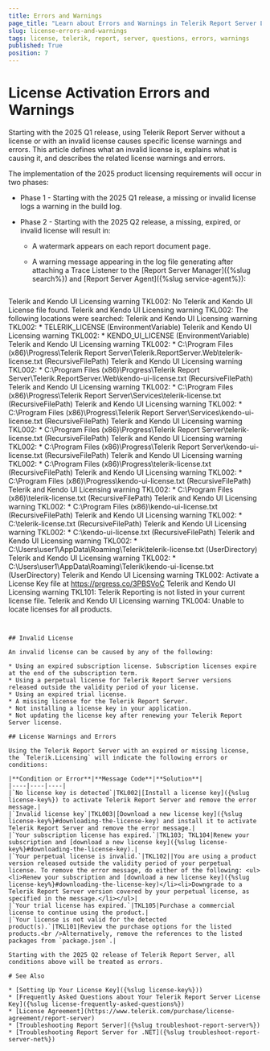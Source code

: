 ```yaml
---
title: Errors and Warnings
page_title: "Learn about Errors and Warnings in Telerik Report Server Licensing."
slug: license-errors-and-warnings
tags: license, telerik, report, server, questions, errors, warnings
published: True
position: 7
---
```


# License Activation Errors and Warnings

Starting with the 2025 Q1 release, using Telerik Report Server without a license or with an invalid license causes specific license warnings and errors. This article defines what an invalid license is, explains what is causing it, and describes the related license warnings and errors.

The implementation of the 2025 product licensing requirements will occur in two phases:

* Phase 1 - Starting with the 2025 Q1 release, a missing or invalid license logs a warning in the build log.
* Phase 2 - Starting with the 2025 Q2 release, a missing, expired, or invalid license will result in:

  - A watermark appears on each report document page.
  - A warning message appearing in the log file generating after attaching a Trace Listener to the [Report Server Manager]({%slug search%}) and [Report Server Agent]({%slug service-agent%}):

    ````
Telerik and Kendo UI Licensing warning TKL002: No Telerik and Kendo UI License file found.
    Telerik and Kendo UI Licensing warning TKL002: The following locations were searched:
    Telerik and Kendo UI Licensing warning TKL002:  * TELERIK_LICENSE (EnvironmentVariable)
    Telerik and Kendo UI Licensing warning TKL002:  * KENDO_UI_LICENSE (EnvironmentVariable)
    Telerik and Kendo UI Licensing warning TKL002:  * C:\Program Files (x86)\Progress\Telerik Report Server\Telerik.ReportServer.Web\telerik-license.txt (RecursiveFilePath)
    Telerik and Kendo UI Licensing warning TKL002:  * C:\Program Files (x86)\Progress\Telerik Report Server\Telerik.ReportServer.Web\kendo-ui-license.txt (RecursiveFilePath)
    Telerik and Kendo UI Licensing warning TKL002:  * C:\Program Files (x86)\Progress\Telerik Report Server\Services\telerik-license.txt (RecursiveFilePath)
    Telerik and Kendo UI Licensing warning TKL002:  * C:\Program Files (x86)\Progress\Telerik Report Server\Services\kendo-ui-license.txt (RecursiveFilePath)
    Telerik and Kendo UI Licensing warning TKL002:  * C:\Program Files (x86)\Progress\Telerik Report Server\telerik-license.txt (RecursiveFilePath)
    Telerik and Kendo UI Licensing warning TKL002:  * C:\Program Files (x86)\Progress\Telerik Report Server\kendo-ui-license.txt (RecursiveFilePath)
    Telerik and Kendo UI Licensing warning TKL002:  * C:\Program Files (x86)\Progress\telerik-license.txt (RecursiveFilePath)
    Telerik and Kendo UI Licensing warning TKL002:  * C:\Program Files (x86)\Progress\kendo-ui-license.txt (RecursiveFilePath)
    Telerik and Kendo UI Licensing warning TKL002:  * C:\Program Files (x86)\telerik-license.txt (RecursiveFilePath)
    Telerik and Kendo UI Licensing warning TKL002:  * C:\Program Files (x86)\kendo-ui-license.txt (RecursiveFilePath)
    Telerik and Kendo UI Licensing warning TKL002:  * C:\telerik-license.txt (RecursiveFilePath)
    Telerik and Kendo UI Licensing warning TKL002:  * C:\kendo-ui-license.txt (RecursiveFilePath)
    Telerik and Kendo UI Licensing warning TKL002:  * C:\Users\user1\AppData\Roaming\Telerik\telerik-license.txt (UserDirectory)
    Telerik and Kendo UI Licensing warning TKL002:  * C:\Users\user1\AppData\Roaming\Telerik\kendo-ui-license.txt (UserDirectory)
    Telerik and Kendo UI Licensing warning TKL002: Activate a License Key file at https://prgress.co/3PBSVoC
    Telerik and Kendo UI Licensing warning TKL101: Telerik Reporting is not listed in your current license file.
    Telerik and Kendo UI Licensing warning TKL004: Unable to locate licenses for all products.
````


## Invalid License

An invalid license can be caused by any of the following:

* Using an expired subscription license. Subscription licenses expire at the end of the subscription term.
* Using a perpetual license for Telerik Report Server versions released outside the validity period of your license.
* Using an expired trial license.
* A missing license for the Telerik Report Server.
* Not installing a license key in your application.
* Not updating the license key after renewing your Telerik Report Server license.

## License Warnings and Errors

Using the Telerik Report Server with an expired or missing license, the `Telerik.Licensing` will indicate the following errors or conditions:

|**Condition or Error**|**Message Code**|**Solution**|
|----|----|----|
|`No license key is detected`|TKL002|[Install a license key]({%slug license-key%}) to activate Telerik Report Server and remove the error message.|
|`Invalid license key`|TKL003|[Download a new license key]({%slug license-key%}#downloading-the-license-key) and install it to activate Telerik Report Server and remove the error message.|
|`Your subscription license has expired.`|TKL103; TKL104|Renew your subscription and [download a new license key]({%slug license-key%}#downloading-the-license-key).|
|`Your perpetual license is invalid.`|TKL102||You are using a product version released outside the validity period of your perpetual license. To remove the error message, do either of the following: <ul><li>Renew your subscription and [download a new license key]({%slug license-key%}#downloading-the-license-key)</li><li>Downgrade to a Telerik Report Server version covered by your perpetual license, as specified in the message.</li></ul>|
|`Your trial license has expired.`|TKL105|Purchase a commercial license to continue using the product.|
|`Your license is not valid for the detected product(s).`|TKL101|Review the purchase options for the listed products.<br />Alternatively, remove the references to the listed packages from `package.json`.|

Starting with the 2025 Q2 release of Telerik Report Server, all conditions above will be treated as errors.

# See Also

* [Setting Up Your License Key]({%slug license-key%}))
* [Frequently Asked Questions about Your Telerik Report Server License Key]({%slug license-frequently-asked-questions%})
* [License Agreement](https://www.telerik.com/purchase/license-agreement/report-server)
* [Troubleshooting Report Server]({%slug troubleshoot-report-server%})
* [Troubleshooting Report Server for .NET]({%slug troubleshoot-report-server-net%})
